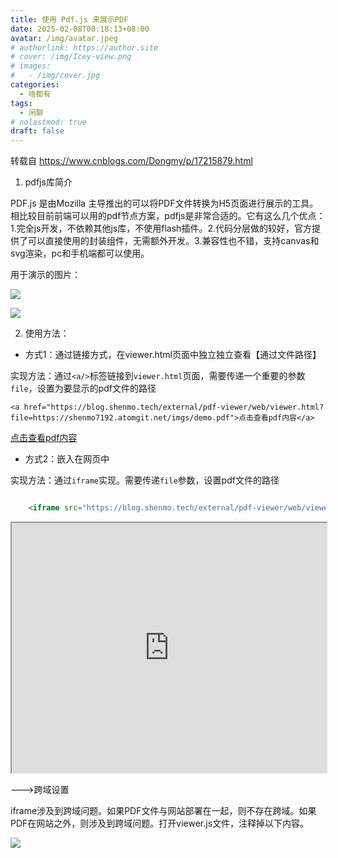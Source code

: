 ```yaml
---
title: 使用 Pdf.js 来展示PDF
date: 2025-02-08T00:18:13+08:00
avatar: /img/avatar.jpeg
# authorlink: https://author.site
# cover: /img/Icey-view.png
# images:
#   - /img/cover.jpg
categories:
  - 啥都有
tags:
  - 闲聊
# nolastmod: true
draft: false
---
```


转载自 https://www.cnblogs.com/Dongmy/p/17215879.html

<!--more-->


1. pdfjs库简介

PDF.js 是由Mozilla 主导推出的可以将PDF文件转换为H5页面进行展示的工具。相比较目前前端可以用的pdf节点方案，pdfjs是非常合适的。它有这么几个优点：1.完全js开发，不依赖其他js库，不使用flash插件。2.代码分层做的较好，官方提供了可以直接使用的封装组件，无需额外开发。3.兼容性也不错，支持canvas和svg渲染，pc和手机端都可以使用。

用于演示的图片：

![](https://shenmo7192.atomgit.net/imgs/63140487_p0.jpg)

![](https://shenmo7192.atomgit.net/imgs/69723292_p0.jpg)

2. 使用方法：

* 方式1：通过链接方式，在viewer.html页面中独立独立查看【通过文件路径】

实现方法：通过`<a/>`标签链接到`viewer.html`页面，需要传递一个重要的参数`file`，设置为要显示的pdf文件的路径

`<a href="https://blog.shenmo.tech/external/pdf-viewer/web/viewer.html?file=https://shenmo7192.atomgit.net/imgs/demo.pdf">点击查看pdf内容</a>`

<a href="https://blog.shenmo.tech/external/pdf-viewer/web/viewer.html?file=https://shenmo7192.atomgit.net/imgs/demo.pdf">点击查看pdf内容</a>

* 方式2：嵌入在网页中

实现方法：通过`iframe`实现。需要传递`file`参数，设置pdf文件的路径

```html

    <iframe src="https://blog.shenmo.tech/external/pdf-viewer/web/viewer.html?file=https://shenmo7192.atomgit.net/imgs/demo.pdf" width="100%" height="400px;"></iframe>

```

<iframe src="https://blog.shenmo.tech/external/pdf-viewer/web/viewer.html?file=https://shenmo7192.atomgit.net/imgs/demo.pdf" width="100%" height="400px;"></iframe>

--->跨域设置

iframe涉及到跨域问题。如果PDF文件与网站部署在一起，则不存在跨域。如果PDF在网站之外，则涉及到跨域问题。打开viewer.js文件，注释掉以下内容。

![](https://img2023.cnblogs.com/blog/1892002/202303/1892002-20230314181059128-172520878.png)

